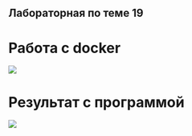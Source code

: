 ## Лабораторная по теме 19
# Работа с docker
![](https://github.com/BlohinaValeria/Computer-workshop-IVT/blob/main/LR%2019/ЛР%2019%20.png)
# Результат с программой
![](https://github.com/BlohinaValeria/Computer-workshop-IVT/blob/main/LR%2019/ЛР%2019_2%20.png)

